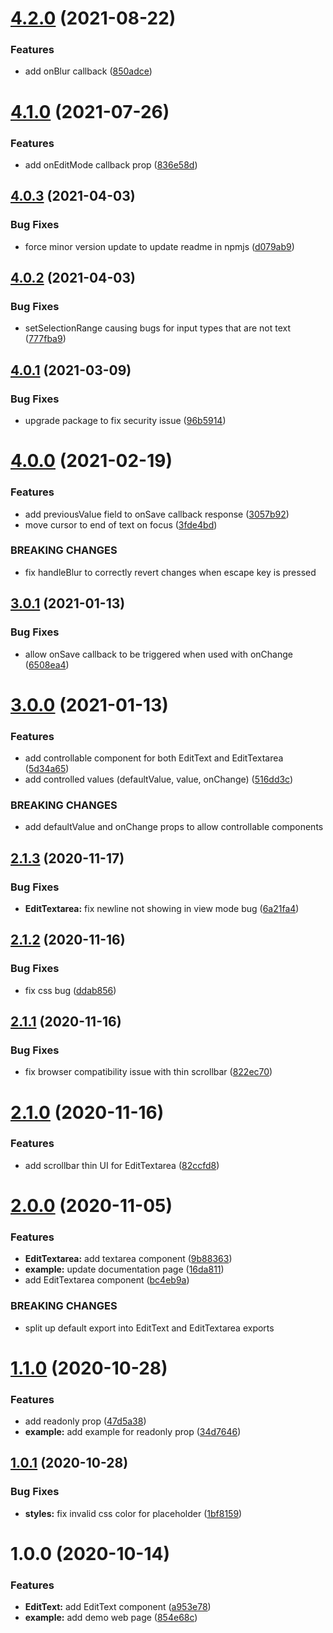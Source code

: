 # [4.2.0](https://github.com/bymi15/react-edit-text/compare/v4.1.0...v4.2.0) (2021-08-22)


### Features

* add onBlur callback ([850adce](https://github.com/bymi15/react-edit-text/commit/850adce60b529c0ccab9c4ecebe20d3ef1d7f189))

# [4.1.0](https://github.com/bymi15/react-edit-text/compare/v4.0.3...v4.1.0) (2021-07-26)


### Features

* add onEditMode callback prop ([836e58d](https://github.com/bymi15/react-edit-text/commit/836e58d23da12923ae8849952e23a3f78281d58b))

## [4.0.3](https://github.com/bymi15/react-edit-text/compare/v4.0.2...v4.0.3) (2021-04-03)


### Bug Fixes

* force minor version update to update readme in npmjs ([d079ab9](https://github.com/bymi15/react-edit-text/commit/d079ab94acaf2cfdbe96a178f786e01edb6a092a))

## [4.0.2](https://github.com/bymi15/react-edit-text/compare/v4.0.1...v4.0.2) (2021-04-03)


### Bug Fixes

* setSelectionRange causing bugs for input types that are not text ([777fba9](https://github.com/bymi15/react-edit-text/commit/777fba9f5d401d4374b653e6ae4f7f39b2c2adca))

## [4.0.1](https://github.com/bymi15/react-edit-text/compare/v4.0.0...v4.0.1) (2021-03-09)


### Bug Fixes

* upgrade package to fix security issue ([96b5914](https://github.com/bymi15/react-edit-text/commit/96b59148c78203db085983fe04db65491d3f780b))

# [4.0.0](https://github.com/bymi15/react-edit-text/compare/v3.0.1...v4.0.0) (2021-02-19)


### Features

* add previousValue field to onSave callback response ([3057b92](https://github.com/bymi15/react-edit-text/commit/3057b92078bc95e4cb3a6ddb654c0611df2e3f67))
* move cursor to end of text on focus ([3fde4bd](https://github.com/bymi15/react-edit-text/commit/3fde4bde2ab8dc1f6065bc7900d5bddfbf090a24))


### BREAKING CHANGES

* fix handleBlur to correctly revert changes when escape key is pressed

## [3.0.1](https://github.com/bymi15/react-edit-text/compare/v3.0.0...v3.0.1) (2021-01-13)


### Bug Fixes

* allow onSave callback to be triggered when used with onChange ([6508ea4](https://github.com/bymi15/react-edit-text/commit/6508ea47411a422ce1ab63d2224534a6b665124a))

# [3.0.0](https://github.com/bymi15/react-edit-text/compare/v2.1.3...v3.0.0) (2021-01-13)


### Features

* add controllable component for both EditText and EditTextarea ([5d34a65](https://github.com/bymi15/react-edit-text/commit/5d34a65d9892451c7846a49e8f96a3629f43b821))
* add controlled values (defaultValue, value, onChange) ([516dd3c](https://github.com/bymi15/react-edit-text/commit/516dd3cb5a3120495db06f732a802d67a2969ca4))


### BREAKING CHANGES

* add defaultValue and onChange props to allow controllable components

## [2.1.3](https://github.com/bymi15/react-edit-text/compare/v2.1.2...v2.1.3) (2020-11-17)


### Bug Fixes

* **EditTextarea:** fix newline not showing in view mode bug ([6a21fa4](https://github.com/bymi15/react-edit-text/commit/6a21fa4dd4b78c5ccb02e87ebc3d049d16170733))

## [2.1.2](https://github.com/bymi15/react-edit-text/compare/v2.1.1...v2.1.2) (2020-11-16)


### Bug Fixes

* fix css bug ([ddab856](https://github.com/bymi15/react-edit-text/commit/ddab8564ab2b3ae3c42c9d7a381126ccca32e4f6))

## [2.1.1](https://github.com/bymi15/react-edit-text/compare/v2.1.0...v2.1.1) (2020-11-16)


### Bug Fixes

* fix browser compatibility issue with thin scrollbar ([822ec70](https://github.com/bymi15/react-edit-text/commit/822ec709872da0ff671549caf8b9d8d3a15f908a))

# [2.1.0](https://github.com/bymi15/react-edit-text/compare/v2.0.0...v2.1.0) (2020-11-16)


### Features

* add scrollbar thin UI for EditTextarea ([82ccfd8](https://github.com/bymi15/react-edit-text/commit/82ccfd8bba5018900a77a7210e985a56e1a47319))

# [2.0.0](https://github.com/bymi15/react-edit-text/compare/v1.1.0...v2.0.0) (2020-11-05)


### Features

* **EditTextarea:** add textarea component ([9b88363](https://github.com/bymi15/react-edit-text/commit/9b88363ae17320511c720a5b8ecfdfc80e1cf394))
* **example:** update documentation page ([16da811](https://github.com/bymi15/react-edit-text/commit/16da811a1ed3f8214d7af4c26e1bac8d6762ab46))
* add EditTextarea component ([bc4eb9a](https://github.com/bymi15/react-edit-text/commit/bc4eb9af793ca6d99d08cd19d15e2ac7ec0ebbe6))


### BREAKING CHANGES

* split up default export into EditText and EditTextarea exports

# [1.1.0](https://github.com/bymi15/react-edit-text/compare/v1.0.1...v1.1.0) (2020-10-28)


### Features

* add readonly prop ([47d5a38](https://github.com/bymi15/react-edit-text/commit/47d5a38e3b3bf5efe40bca35a94b4da738c47018))
* **example:** add example for readonly prop ([34d7646](https://github.com/bymi15/react-edit-text/commit/34d7646bea482793e4ce77793ca7d38a8604487b))

## [1.0.1](https://github.com/bymi15/react-edit-text/compare/v1.0.0...v1.0.1) (2020-10-28)


### Bug Fixes

* **styles:** fix invalid css color for placeholder ([1bf8159](https://github.com/bymi15/react-edit-text/commit/1bf81599181a6bdf4b7bb5275eb7e3284acb5719))

# 1.0.0 (2020-10-14)


### Features

* **EditText:** add EditText component ([a953e78](https://github.com/bymi15/react-edit-text/commit/a953e7894cd1c424f7c6e518e8d3c63b8c228b8f))
* **example:** add demo web page ([854e68c](https://github.com/bymi15/react-edit-text/commit/854e68c4013a9be8ccd2b255c6bd57bdeca22cf2))
